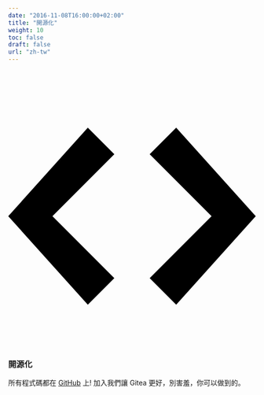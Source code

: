 ```yaml
---
date: "2016-11-08T16:00:00+02:00"
title: "開源化"
weight: 10
toc: false
draft: false
url: "zh-tw"
---
```

<h3 class="subtitle is-3">
	<svg class="octicon octicon-code" viewBox="0 0 14 16" version="1.1" aria-hidden="true">
		<path fill-rule="evenodd" d="M9.5 3L8 4.5 11.5 8 8 11.5 9.5 13 14 8 9.5 3zm-5 0L0 8l4.5 5L6 11.5 2.5 8 6 4.5 4.5 3z"></path>
	</svg>
	開源化
</h3>

所有程式碼都在 [GitHub](https://github.com/go-gitea/gitea/) 上!
加入我們讓 Gitea 更好，別害羞，你可以做到的。
